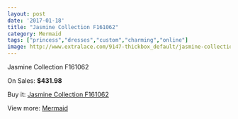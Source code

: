 ```yaml
---
layout: post
date: '2017-01-18'
title: "Jasmine Collection F161062"
category: Mermaid
tags: ["princess","dresses","custom","charming","online"]
image: http://www.extralace.com/9147-thickbox_default/jasmine-collection-f161062.jpg
---
```

Jasmine Collection F161062

On Sales: **$431.98**
<a href="https://www.extralace.com/mermaid/4331-jasmine-collection-f161062.html"><amp-img layout="responsive" width="600" height="600" src="//www.extralace.com/9147-thickbox_default/jasmine-collection-f161062.jpg" alt="Jasmine Collection F161062 0" /></a>
<a href="https://www.extralace.com/mermaid/4331-jasmine-collection-f161062.html"><amp-img layout="responsive" width="600" height="600" src="//www.extralace.com/9148-thickbox_default/jasmine-collection-f161062.jpg" alt="Jasmine Collection F161062 1" /></a>
<a href="https://www.extralace.com/mermaid/4331-jasmine-collection-f161062.html"><amp-img layout="responsive" width="600" height="600" src="//www.extralace.com/9149-thickbox_default/jasmine-collection-f161062.jpg" alt="Jasmine Collection F161062 2" /></a>
<a href="https://www.extralace.com/mermaid/4331-jasmine-collection-f161062.html"><amp-img layout="responsive" width="600" height="600" src="//www.extralace.com/9150-thickbox_default/jasmine-collection-f161062.jpg" alt="Jasmine Collection F161062 3" /></a>
<a href="https://www.extralace.com/mermaid/4331-jasmine-collection-f161062.html"><amp-img layout="responsive" width="600" height="600" src="//www.extralace.com/9151-thickbox_default/jasmine-collection-f161062.jpg" alt="Jasmine Collection F161062 4" /></a>

Buy it: [Jasmine Collection F161062](https://www.extralace.com/mermaid/4331-jasmine-collection-f161062.html "Jasmine Collection F161062")

View more: [Mermaid](https://www.extralace.com/5-mermaid "Mermaid")